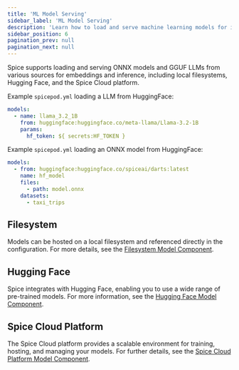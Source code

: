 ```yaml
---
title: 'ML Model Serving'
sidebar_label: 'ML Model Serving'
description: 'Learn how to load and serve machine learning models for inference using Spice.'
sidebar_position: 6
pagination_prev: null
pagination_next: null
---
```


Spice supports loading and serving ONNX models and GGUF LLMs from various sources for embeddings and inference, including local filesystems, Hugging Face, and the Spice Cloud platform.

Example `spicepod.yml` loading a LLM from HuggingFace:

```yaml
models:
  - name: llama_3.2_1B
    from: huggingface:huggingface.co/meta-llama/Llama-3.2-1B
    params:
      hf_token: ${ secrets:HF_TOKEN }
```

Example `spicepod.yml` loading an ONNX model from HuggingFace:

```yaml
models:
  - from: huggingface:huggingface.co/spiceai/darts:latest
    name: hf_model
    files:
      - path: model.onnx
    datasets:
      - taxi_trips
```

## Filesystem

Models can be hosted on a local filesystem and referenced directly in the configuration. For more details, see the [Filesystem Model Component](/components/models/filesystem.md).

## Hugging Face

Spice integrates with Hugging Face, enabling you to use a wide range of pre-trained models. For more information, see the [Hugging Face Model Component](/components/models/huggingface.md).

## Spice Cloud Platform

The Spice Cloud platform provides a scalable environment for training, hosting, and managing your models. For further details, see the [Spice Cloud Platform Model Component](/components/models/spice-cloud.md).
